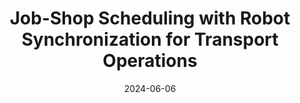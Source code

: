 ---
title: "Job-Shop Scheduling with Robot Synchronization for Transport Operations"
collection: publications
category: conferences
permalink: /publication/2024-06-06-mic
excerpt: 'Part of the book series: Lecture Notes in Computer Science (LNCS, volume 14753)'
date: 2024-06-06
venue: 'Metaheuristics International Conference'
slidesurl: 'http://academicpages.github.io/files/slides1.pdf'
paperurl: 'http://academicpages.github.io/files/paper1.pdf'
citation: 'Gayon, J.P., Lacomme, P., Oussama, A. (2024). Job-Shop Scheduling with Robot Synchronization for Transport Operations. In: Sevaux, M., Olteanu, AL., Pardo, E.G., Sifaleras, A., Makboul, S. (eds) Metaheuristics. MIC 2024. Lecture Notes in Computer Science, vol 14753 . Springer, Cham. https://doi.org/10.1007/978-3-031-62912-9_5'
---